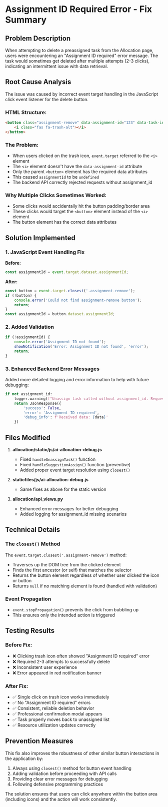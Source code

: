 # Assignment ID Required Error - Fix Summary

## Problem Description
When attempting to delete a preassigned task from the Allocation page, users were encountering an "Assignment ID required" error message. The task would sometimes get deleted after multiple attempts (2-3 clicks), indicating an intermittent issue with data retrieval.

## Root Cause Analysis
The issue was caused by incorrect event target handling in the JavaScript click event listener for the delete button.

### HTML Structure:
```html
<button class="assignment-remove" data-assignment-id="123" data-task-id="456">
    <i class="fas fa-trash-alt"></i>
</button>
```

### The Problem:
- When users clicked on the trash icon, `event.target` referred to the `<i>` element
- The `<i>` element doesn't have the `data-assignment-id` attribute
- Only the parent `<button>` element has the required data attributes
- This caused `assignmentId` to be `undefined`
- The backend API correctly rejected requests without assignment_id

### Why Multiple Clicks Sometimes Worked:
- Some clicks would accidentally hit the button padding/border area
- These clicks would target the `<button>` element instead of the `<i>` element
- The button element has the correct data attributes

## Solution Implemented

### 1. JavaScript Event Handling Fix
**Before:**
```javascript
const assignmentId = event.target.dataset.assignmentId;
```

**After:**
```javascript
const button = event.target.closest('.assignment-remove');
if (!button) {
    console.error('Could not find assignment-remove button');
    return;
}
const assignmentId = button.dataset.assignmentId;
```

### 2. Added Validation
```javascript
if (!assignmentId) {
    console.error('Assignment ID not found');
    showNotification('Error: Assignment ID not found', 'error');
    return;
}
```

### 3. Enhanced Backend Error Messages
Added more detailed logging and error information to help with future debugging:
```python
if not assignment_id:
    logger.warning(f"Unassign task called without assignment_id. Request data: {data}")
    return JsonResponse({
        'success': False, 
        'error': 'Assignment ID required',
        'debug_info': f'Received data: {data}'
    })
```

## Files Modified

1. **allocation/static/js/ai-allocation-debug.js**
   - Fixed `handleUnassignTask()` function
   - Fixed `handleSuggestionAssign()` function (preventive)
   - Added proper event target resolution using `closest()`

2. **staticfiles/js/ai-allocation-debug.js**
   - Same fixes as above for the static version

3. **allocation/api_views.py**
   - Enhanced error messages for better debugging
   - Added logging for assignment_id missing scenarios

## Technical Details

### The `closest()` Method
The `event.target.closest('.assignment-remove')` method:
- Traverses up the DOM tree from the clicked element
- Finds the first ancestor (or self) that matches the selector
- Returns the button element regardless of whether user clicked the icon or button
- Returns `null` if no matching element is found (handled with validation)

### Event Propagation
- `event.stopPropagation()` prevents the click from bubbling up
- This ensures only the intended action is triggered

## Testing Results

### Before Fix:
- ❌ Clicking trash icon often showed "Assignment ID required" error
- ❌ Required 2-3 attempts to successfully delete
- ❌ Inconsistent user experience
- ❌ Error appeared in red notification banner

### After Fix:
- ✅ Single click on trash icon works immediately
- ✅ No "Assignment ID required" errors
- ✅ Consistent, reliable deletion behavior
- ✅ Professional confirmation modal appears
- ✅ Task properly moves back to unassigned list
- ✅ Resource utilization updates correctly

## Prevention Measures

This fix also improves the robustness of other similar button interactions in the application by:
1. Always using `closest()` method for button event handling
2. Adding validation before proceeding with API calls
3. Providing clear error messages for debugging
4. Following defensive programming practices

The solution ensures that users can click anywhere within the button area (including icons) and the action will work consistently.
